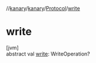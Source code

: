 //[kanary](../../../index.md)/[kanary](../index.md)/[Protocol](index.md)/[write](write.md)

# write

[jvm]\
abstract val [write](write.md): WriteOperation?
